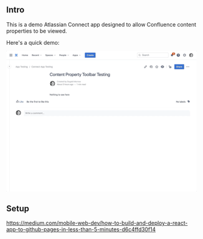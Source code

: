 ## Intro

This is a demo Atlassian Connect app designed to allow Confluence content properties to be viewed.

Here's a quick demo:

![Demonstration of the Confluence Content Property Browser app](./public/demo.gif)

## Setup

https://medium.com/mobile-web-dev/how-to-build-and-deploy-a-react-app-to-github-pages-in-less-than-5-minutes-d6c4ffd30f14
